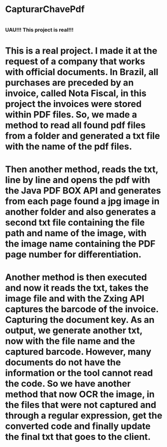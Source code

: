 # CapturarChavePdf
#
#
### UAU!!! This project is real!!! 
# This is a real project. I made it at the request of a company that works with official documents. In Brazil, all purchases are preceded by an invoice, called Nota Fiscal, in this project the invoices were stored within PDF files. So, we made a method to read all found pdf files from a folder and generated a txt file with the name of the pdf files.
# Then another method, reads the txt, line by line and opens the pdf with the Java PDF BOX API and generates from each page found a jpg image in another folder and also generates a second txt file containing the file path and name of the image, with the image name containing the PDF page number for differentiation.
# Another method is then executed and now it reads the txt, takes the image file and with the Zxing API captures the barcode of the invoice. Capturing the document key. As an output, we generate another txt, now with the file name and the captured barcode. However, many documents do not have the information or the tool cannot read the code. So we have another method that now OCR the image, in the files that were not captured and through a regular expression, get the converted code and finally update the final txt that goes to the client.

